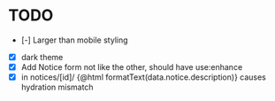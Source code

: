 # TODO

- [-] Larger than mobile styling
- [x] dark theme
- [x] Add Notice form not like the other, should have use:enhance
- [x] in notices/[id]/ {@html formatText(data.notice.description)} causes hydration mismatch
